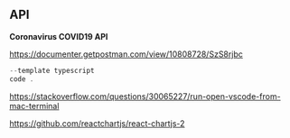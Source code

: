 ## API

**Coronavirus COVID19 API**

https://documenter.getpostman.com/view/10808728/SzS8rjbc

```js
--template typescript
code .
```

https://stackoverflow.com/questions/30065227/run-open-vscode-from-mac-terminal

https://github.com/reactchartjs/react-chartjs-2
